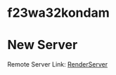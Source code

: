 # f23wa32kondam

# New Server

Remote Server Link: [RenderServer](https://f23wa32kondam.onrender.com)
